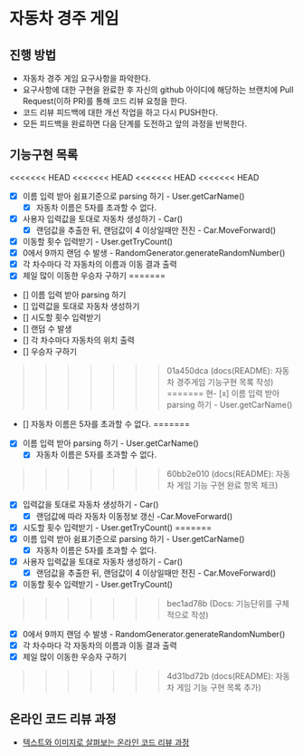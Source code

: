 # 자동차 경주 게임
## 진행 방법
* 자동차 경주 게임 요구사항을 파악한다.
* 요구사항에 대한 구현을 완료한 후 자신의 github 아이디에 해당하는 브랜치에 Pull Request(이하 PR)를 통해 코드 리뷰 요청을 한다.
* 코드 리뷰 피드백에 대한 개선 작업을 하고 다시 PUSH한다.
* 모든 피드백을 완료하면 다음 단계를 도전하고 앞의 과정을 반복한다.

## 기능구현 목록
<<<<<<< HEAD
<<<<<<< HEAD
<<<<<<< HEAD
<<<<<<< HEAD
- [x] 이름 입력 받아 쉼표기준으로 parsing 하기 - User.getCarName()
  - [x] 자동차 이름은 5자를 초과할 수 없다.
- [x] 사용자 입력값을 토대로 자동차 생성하기 - Car()
  - [x] 랜덤값을 추출한 뒤, 랜덤값이 4 이상일때만 전진 - Car.MoveForward()
- [x] 이동할 횟수 입력받기 - User.getTryCount()
- [x] 0에서 9까지 랜덤 수 발생 - RandomGenerator.generateRandomNumber()
- [x] 각 차수마다 각 자동차의 이름과 이동 결과 출력
- [x] 제일 많이 이동한 우승자 구하기
=======
- [] 이름 입력 받아 parsing 하기
- [] 입력값을 토대로 자동차 생성하기
- [] 시도할 횟수 입력받기
- [] 랜덤 수 발생
- [] 각 차수마다 자동차의 위치 출력
- [] 우승자 구하기
>>>>>>> 01a450dca (docs(README): 자동차 경주게임 기능구현 목록 작성)
=======
현- [x] 이름 입력 받아 parsing 하기 - User.getCarName()
  - [] 자동차 이름은 5자를 초과할 수 없다.
=======
- [x] 이름 입력 받아 parsing 하기 - User.getCarName()
  - [x] 자동차 이름은 5자를 초과할 수 없다.
>>>>>>> 60bb2e010 (docs(README): 자동차 게임 기능 구현 완료 항목 체크)
- [x] 입력값을 토대로 자동차 생성하기 - Car()
  - [x] 랜덤값에 따라 자동차 이동정보 갱신 -Car.MoveForward()
- [x] 시도할 횟수 입력받기 - User.getTryCount()
=======
- [x] 이름 입력 받아 쉼표기준으로 parsing 하기 - User.getCarName()
  - [x] 자동차 이름은 5자를 초과할 수 없다.
- [x] 사용자 입력값을 토대로 자동차 생성하기 - Car()
  - [x] 랜덤값을 추출한 뒤, 랜덤값이 4 이상일때만 전진 - Car.MoveForward()
- [x] 이동할 횟수 입력받기 - User.getTryCount()
>>>>>>> bec1ad78b (Docs: 기능단위를 구체적으로 작성)
- [x] 0에서 9까지 랜덤 수 발생 - RandomGenerator.generateRandomNumber()
- [x] 각 차수마다 각 자동차의 이름과 이동 결과 출력
- [x] 제일 많이 이동한 우승자 구하기
>>>>>>> 4d31bd72b (docs(README): 자동차 게임 기능 구현 목록 추가)



## 온라인 코드 리뷰 과정
* [텍스트와 이미지로 살펴보는 온라인 코드 리뷰 과정](https://github.com/next-step/nextstep-docs/tree/master/codereview)